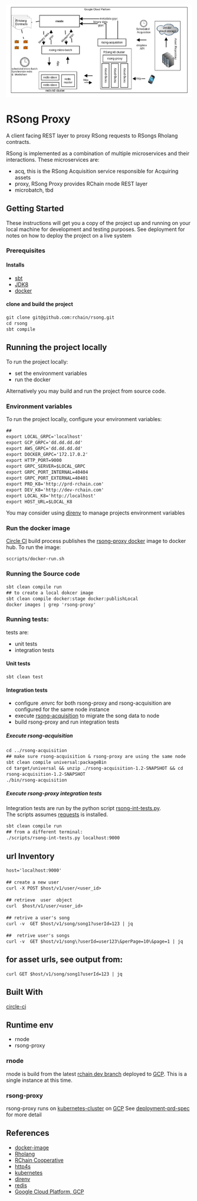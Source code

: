 ![GitHub Logo](docs/image/rsong-proxy.jpeg)

# RSong Proxy

A client facing REST layer to proxy RSong requests to RSongs Rholang contracts.

RSong is implemented as a combination of multiple microservices and their interactions.  These microservices are:
- acq, this is the RSong Acquisition service responsible for Acquiring assets 
- proxy, RSong Proxy provides RChain rnode REST layer
- microbatch, tbd

## Getting Started

These instructions will get you a copy of the project up and running on your local machine for development and testing purposes. See deployment for notes on how to deploy the project on a live system

### Prerequisites

#### Installs

- [sbt](https://www.scala-sbt.org/)
- [JDK8](http://www.oracle.com/technetwork/pt/java/javase/downloads/jdk8-downloads-2133151.html?printOnly=1)
- [docker](https://www.docker.com/)

#### clone and build the project

```
git clone git@github.com:rchain/rsong.git
cd rsong
sbt compile 
```

## Running the project locally

To run the project locally:
- set the environment variables
- run the docker

Alternatively you may build and run the project from source code.

### Environment variables

To run the project locally, configure your environment variables:

```
##
export LOCAL_GRPC='localhost'
export GCP_GRPC='dd.dd.dd.dd'
export AWS_GRPC='dd.dd.dd.dd'
export DOCKER_GRPC='172.17.0.2'
export HTTP_PORT=9000
export GRPC_SERVER=$LOCAL_GRPC
export GRPC_PORT_INTERNAL=40404
export GRPC_PORT_EXTERNAL=40401
export PRD_K8='http://prd-rchain.com'
export DEV_K8='http://dev-rchain.com'
export LOCAL_K8='http://localhost'
export HOST_URL=$LOCAL_K8
```
You may consider using [direnv](https://direnv.net/) to manage projects environment variables

### Run the docker image
[Circle CI](https://circleci.com) build process publishes the [rsong-proxy docker](https://hub.docker.com/r/kayvank/rsong-proxy/) image to docker hub. To run the image:

```
sccripts/docker-run.sh
```

### Running the Source code

```
sbt clean compile run
## to create a local dokcer image
sbt clean compile docker:stage docker:publishLocal
docker images | grep 'rsong-proxy'
```

### Running tests:
tests are:
- unit tests
- integration tests

#### Unit tests
```
sbt clean test
```

#### Integration tests
- configure  .envrc for both rsong-proxy and rsong-acquisition are configured for the same node instance
- execute [rsong-acquisition](https://github.com/rchain/rsong-acquisition) to migrate the song data to node
- build rsong-proxy and run integration tests

##### Execute rsong-acquisition

```
cd ../rsong-acquisition
## make sure rsong-acquisition & rsong-proxy are using the same node
sbt clean compile universal:packageBin
cd target/universal && unzip ./rsong-acquisition-1.2-SNAPSHOT && cd rsong-acquisition-1.2-SNAPSHOT
./bin/rsong-acquisition
```

##### Execute rsong-proxy integration tests
Integration tests are run by the python script [rsong-int-tests.py](./scripts/rsong-int-tests.py).  
The scripts assumes [requests](http://www.python-requests.org/en/master/) is installed.
```
sbt clean compile run
## from a different terminal:
./scripts/rsong-int-tests.py localhost:9000
```


## url Inventory
```
host='localhost:9000'

## create a new user 
curl -X POST $host/v1/user/<user_id>

## retrieve  user  object
curl  $host/v1/user/<user_id>

## retrive a user's song
curl -v  GET $host/v1/song/song1?userId=123 | jq

##  retrive user's songs
curl -v  GET $host/v1/song\?userId=user123\&perPage=10\&page=1 | jq
```
## for asset urls, see output from:
```aidl
curl GET $host/v1/song/song1?userId=123 | jq
```


## Built With
[circle-ci](https://circleci.com/gh/kayvank)

## Runtime env
- rnode
- rsong-proxy

### rnode
rnode is build from the latest [rchain dev branch](https://github.com/rchain/rchain/tree/dev/node) deployed to [GCP]((https://cloud.google.com/)).
This is a single instance at this time.  

### rsong-proxy
rsong-proxy runs on [kubernetes-cluster](https://kubernetes.io/) on  [GCP]((https://cloud.google.com/))
See [deployment-prd-spec](k8-spec/app/proxy-deploy-pod.yaml) for more detail


## References

- [docker-image](https://hub.docker.com/r/kayvank/rosng-proxy/tags/)
- [Rholang](https://developer.rchain.coop/assets/rholang-spec-0.2.pdf)
- [RChain Cooperative](https://www.rchain.coop/)
- [http4s](https://github.com/http4s/http4s)
- [kubernetes](https://kubernetes.io/docs/tasks/tools/install-kubectl/)
- [direnv](https://direnv.net/)
- [redis](https://redis.io/)
- [Google Cloud Platform, GCP](https://cloud.google.com/)



